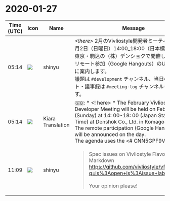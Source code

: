# 2020-01-27

|Time (UTC)|Icon|Name|Message|
|---|---|---|---|
|05:14|![](https://avatars.slack-edge.com/2018-04-27/354445776386_e258f5ed5ba887b08668_72.jpg)|shinyu|*<!here>* 2月のVivliostyle開発者ミーティングは、2月2日（日曜日）14:00_18:00（日本標準時間）に東京・駒込の（株）デンショクで開催します。<br>リモート参加（Google Hangouts）のURLは、当日に案内します。<br>議題は `#development` チャンネル、当日のチャット・議事録は `#meeting-log` チャンネルを使います。|
|05:14|![](https://avatars.slack-edge.com/2019-08-21/732685848020_f3f20736795184660348_72.png)|Kiara Translation|🇬🇧: * &lt;! here&gt; * The February Vivliostyle Developer Meeting will be held on February 2 (Sunday) at 14: 00-18: 00 (Japan Standard Time) at Denshok Co., Ltd. in Komagome, Tokyo.<br>The remote participation (Google Hangouts) URL will be announced on the day.<br>The agenda uses the &lt;# CNN5GPF9V | development&gt; channel, and the chat and minutes of the day use the &lt;# CNVBHM39V | meeting-log&gt; channel.|
|11:09|![](https://avatars.slack-edge.com/2018-04-27/354445776386_e258f5ed5ba887b08668_72.jpg)|shinyu|<blockquote>Spec issues on Vivliostyle Flavored Markdown<br><https://github.com/vivliostyle/vfm/issues?q=is%3Aopen+is%3Aissue+label%3Aspec><br><br>Your opinion please!</blockquote>|
